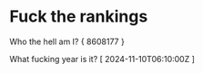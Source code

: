 # Fuck the rankings

Who the hell am I?
{ 8608177 }

What fucking year is it?
[ 2024-11-10T06:10:00Z ]
